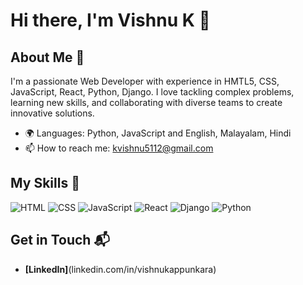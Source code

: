 # Hi there, I'm Vishnu K 👋


## About Me 🚀

I'm a passionate Web Developer with experience in HMTL5, CSS, JavaScript, React, Python, Django. I love tackling complex problems, learning new skills, 
and collaborating with diverse teams to create innovative solutions.

- 🌍 Languages: Python, JavaScript and English, Malayalam, Hindi
- 📫 How to reach me: kvishnu5112@gmail.com

## My Skills 🧠

![HTML](https://img.shields.io/badge/-HTML-E34F26?style=flat-square&logo=html5&logoColor=white)
![CSS](https://img.shields.io/badge/-CSS-1572B6?style=flat-square&logo=css3&logoColor=white)
![JavaScript](https://img.shields.io/badge/-JavaScript-F7DF1E?style=flat-square&logo=javascript&logoColor=black)
![React](https://img.shields.io/badge/-React-61DAFB?style=flat-square&logo=react&logoColor=black)
![Django](https://img.shields.io/badge/Django-092E20?style=for-the-badge&logo=django&logoColor=green)
![Python](https://img.shields.io/badge/Python-FFD43B?style=for-the-badge&logo=python&logoColor=blue)



## Get in Touch 📬

- **[LinkedIn]**(linkedin.com/in/vishnukappunkara)



